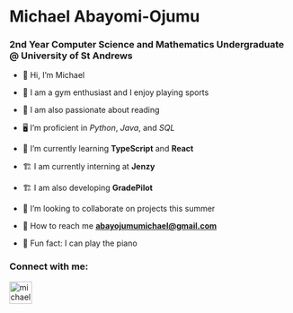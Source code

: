 <h1 align="left">Michael Abayomi-Ojumu</h1>
<h3 align="left">2nd Year Computer Science and Mathematics Undergraduate @ University of St Andrews</h3>

- 👋 Hi, I’m Michael
 
- 💪 I am a gym enthusiast and I enjoy playing sports  

- 📖 I am also passionate about reading  

- 🖥️ I’m proficient in *Python*, *Java*, and *SQL*  

- 🚀 I’m currently learning **TypeScript** and **React**  

- 🏗️ I am currently interning at **Jenzy**
  
- 🏗️ I am also developing **GradePilot**

- 🤝 I’m looking to collaborate on projects this summer  

- 📧 How to reach me **abayojumumichael@gmail.com**  

- 🎹 Fun fact: I can play the piano 

<h3 align="left">Connect with me:</h3>
<p align="left">
<a href="https://www.linkedin.com/in/michael-abayomi-ojumu/" target="blank"><img align="center" src="https://pngimg.com/uploads/linkedIn/linkedIn_PNG8.png" alt="michael-abayomi-ojumu" height="40" width="40" /></a>
</p>
<!---
abayojumumichael/abayojumumichael is a ✨ special ✨ repository because its `README.md` (this file) appears on your GitHub profile.
You can click the Preview link to take a look at your changes.
--->

